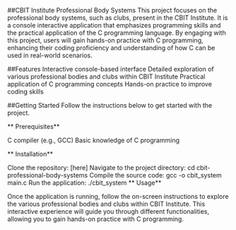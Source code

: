 ##CBIT Institute Professional Body Systems
  This project focuses on the professional body systems, such as clubs, present in the CBIT Institute.
  It is a console interactive application that emphasizes programming skills and the practical application of the C programming language.
  By engaging with this project, users will gain hands-on practice with C programming, enhancing their coding proficiency and understanding of how C can be used in real-world scenarios.

##Features
  Interactive console-based interface
  Detailed exploration of various professional bodies and clubs within CBIT Institute
  Practical application of C programming concepts
  Hands-on practice to improve coding skills

##Getting Started
Follow the instructions below to get started with the project.
  
**  Prerequisites**


  C compiler (e.g., GCC)
  Basic knowledge of C programming
  
**  Installation**


  Clone the repository:  [here]
  Navigate to the project directory: cd cbit-professional-body-systems
  Compile the source code: gcc -o cbit_system main.c
  Run the application:  ./cbit_system
**  Usage**


  Once the application is running, follow the on-screen instructions to explore the various professional bodies and clubs within CBIT Institute.
  This interactive experience will guide you through different functionalities, allowing you to gain hands-on practice with C programming.
